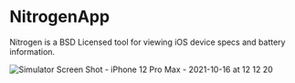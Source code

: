 # NitrogenApp

Nitrogen is a BSD Licensed tool for viewing iOS device specs and battery information.

![Simulator Screen Shot - iPhone 12 Pro Max - 2021-10-16 at 12 12 20](https://user-images.githubusercontent.com/54189319/137585070-6d505cfa-bfad-434e-83dd-bae2c3caad6a.png)
